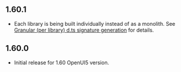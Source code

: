 ## 1.60.1

- Each library is being built individually instead of as a monolith.
  See [Granular (per library) d.ts signature generation](https://github.com/SAP/ui5-typescript/issues/22)
  for details.

## 1.60.0

- Initial release for 1.60 OpenUI5 version.
